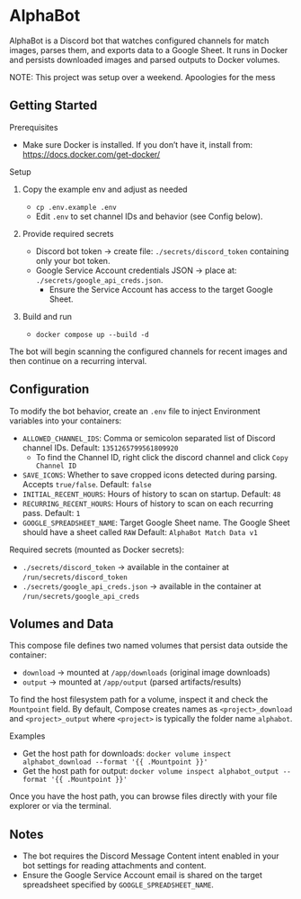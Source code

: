 # AlphaBot

AlphaBot is a Discord bot that watches configured channels for match images, parses them, and exports data to a Google Sheet. It runs in Docker and persists downloaded images and parsed outputs to Docker volumes.

NOTE: This project was setup over a weekend. Apoologies for the mess

## Getting Started

Prerequisites
- Make sure Docker is installed. If you don’t have it, install from: https://docs.docker.com/get-docker/

Setup
1) Copy the example env and adjust as needed
   - `cp .env.example .env`
   - Edit `.env` to set channel IDs and behavior (see Config below).

2) Provide required secrets
   - Discord bot token → create file: `./secrets/discord_token` containing only your bot token.
   - Google Service Account credentials JSON → place at: `./secrets/google_api_creds.json`.
     - Ensure the Service Account has access to the target Google Sheet.

3) Build and run
   - `docker compose up --build -d`

The bot will begin scanning the configured channels for recent images and then continue on a recurring interval.

## Configuration

To modify the bot behavior, create an `.env` file to inject Environment variables into your containers:
- `ALLOWED_CHANNEL_IDS`: Comma or semicolon separated list of Discord channel IDs. Default: `1351265799561809920`
  * To find the Channel ID, right click the discord channel and click `Copy Channel ID`
- `SAVE_ICONS`: Whether to save cropped icons detected during parsing. Accepts `true/false`. Default: `false`
- `INITIAL_RECENT_HOURS`: Hours of history to scan on startup. Default: `48`
- `RECURRING_RECENT_HOURS`: Hours of history to scan on each recurring pass. Default: `1`
- `GOOGLE_SPREADSHEET_NAME`: Target Google Sheet name. The Google Sheet should have a sheet called `RAW` Default: `AlphaBot Match Data v1`

Required secrets (mounted as Docker secrets):
- `./secrets/discord_token` → available in the container at `/run/secrets/discord_token`
- `./secrets/google_api_creds.json` → available in the container at `/run/secrets/google_api_creds`

## Volumes and Data

This compose file defines two named volumes that persist data outside the container:
- `download` → mounted at `/app/downloads` (original image downloads)
- `output` → mounted at `/app/output` (parsed artifacts/results)

To find the host filesystem path for a volume, inspect it and check the `Mountpoint` field. By default, Compose creates names as `<project>_download` and `<project>_output` where `<project>` is typically the folder name `alphabot`.

Examples
- Get the host path for downloads: `docker volume inspect alphabot_download --format '{{ .Mountpoint }}'`
- Get the host path for output:    `docker volume inspect alphabot_output --format '{{ .Mountpoint }}'`

Once you have the host path, you can browse files directly with your file explorer or via the terminal.

## Notes

- The bot requires the Discord Message Content intent enabled in your bot settings for reading attachments and content.
- Ensure the Google Service Account email is shared on the target spreadsheet specified by `GOOGLE_SPREADSHEET_NAME`.
